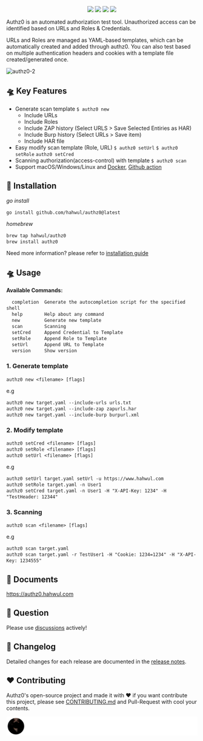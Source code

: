 <h1 align="center">
  <br>
  <a href=""><img src="https://user-images.githubusercontent.com/13212227/149369752-8b344201-ebc4-43b2-8d64-b1229a5ee4c2.png" alt="" width="300px;"></a>
</h1>
<p align="center">
  <a href="https://github.com/hahwul/authz0/blob/main/CONTRIBUTING.md"><img src="https://img.shields.io/badge/contributions-welcome-brightgreen.svg?style=flat"></a>
  <a href="https://goreportcard.com/report/github.com/hahwul/authz0"><img src="https://goreportcard.com/badge/github.com/hahwul/authz0"></a>
  <a href="https://github.com/hahwul/authz0/actions/workflows/go.yml"><img src="https://github.com/hahwul/authz0/actions/workflows/go.yml/badge.svg"></a>
  <a href="https://twitter.com/intent/follow?screen_name=hahwul"><img src="https://img.shields.io/twitter/follow/hahwul?style=flat&logo=twitter"></a>
</p>


Authz0 is an automated authorization test tool. Unauthorized access can be identified based on URLs and Roles & Credentials.

URLs and Roles are managed as YAML-based templates, which can be automatically created and added through authz0. You can also test based on multiple authentication headers and cookies with a template file created/generated once.

![authz0-2](https://user-images.githubusercontent.com/13212227/149650143-a34d8826-f272-4aca-b9a7-323de268cd52.jpg)

## 🛸 Key Features
* Generate scan template `$ authz0 new`
    * Include URLs
    * Include Roles
    * Include ZAP history (Select URLS > Save Selected Entiries as HAR)
    * Include Burp history (Select URLs > Save item)
    * Include HAR file
* Easy modify scan template (Role, URL) `$ authz0 setUrl` `$ authz0 setRole` `authz0 setCred`
* Scanning authorization(access-control) with template `$ authz0 scan`
* Support macOS/Windows/Linux and [Docker](https://hub.docker.com/r/hahwul/authz0/tags), [Github action](https://github.com/marketplace/actions/authz0-scan)

## 🚀 Installation
*go install*
```
go install github.com/hahwul/authz0@latest
```

*homebrew*
```
brew tap hahwul/authz0
brew install authz0
```

Need more information? please refer to [installation guide](https://authz0.hahwul.com/installation.html)

## 🛸 Usage
**Available Commands:**
```
  completion  Generate the autocompletion script for the specified shell
  help        Help about any command
  new         Generate new template
  scan        Scanning
  setCred     Append Credential to Template
  setRole     Append Role to Template
  setUrl      Append URL to Template
  version     Show version
```

### 1. Generate template
```
authz0 new <filename> [flags]
```
e.g 
```
authz0 new target.yaml --include-urls urls.txt
authz0 new target.yaml --include-zap zapurls.har
authz0 new target.yaml --include-burp burpurl.xml
```

### 2. Modify template
```
authz0 setCred <filename> [flags]
authz0 setRole <filename> [flags]
authz0 setUrl <filename> [flags]
```
e.g 
```
authz0 setUrl target.yaml setUrl -u https://www.hahwul.com
authz0 setRole target.yaml -n User1
authz0 setCred target.yaml -n User1 -H "X-API-Key: 1234" -H "TestHeader: 12344"
```

### 3. Scanning 
```
authz0 scan <filename> [flags]
```
e.g
```
authz0 scan target.yaml
authz0 scan target.yaml -r TestUser1 -H "Cookie: 1234=1234" -H "X-API-Key: 1234555"
```

## 📖 Documents
https://authz0.hahwul.com

## 🤔 Question
Please use [discussions](https://github.com/hahwul/authz0/discussions) actively!

## 📌 Changelog
Detailed changes for each release are documented in the [release notes](https://github.com/hahwul/authz0/releases).

## ❤️ Contributing
Authz0's open-source project and made it with ❤️
if you want contribute this project, please see [CONTRIBUTING.md](https://github.com/hahwul/authz0/blob/main/CONTRIBUTING.md) and Pull-Request with cool your contents.

[![](/CONTRIBUTORS.svg)](https://github.com/hahwul/authz0/graphs/contributors)
